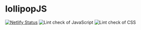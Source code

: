 # lollipopJS

[![Netlify Status](https://api.netlify.com/api/v1/badges/c48e4afc-1f7e-4668-8d1f-e7a43ba56cc5/deploy-status)](https://app.netlify.com/sites/lollipopjs/deploys)
![Lint check of JavaScript](https://github.com/lollipop-onl/lollipopJS/workflows/Lint%20check%20of%20JavaScript/badge.svg)
![Lint check of CSS](https://github.com/lollipop-onl/lollipopJS/workflows/Lint%20check%20of%20CSS/badge.svg)

